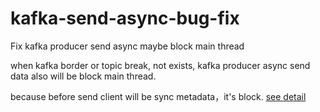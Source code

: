 # kafka-send-async-bug-fix
Fix kafka producer send async maybe block main thread


when kafka border or topic break, not exists, kafka producer async send data also will be block main thread.

because before send client will be sync metadata，it's block. [see detail](https://github.com/apache/kafka/blob/25f4e3c7d4a50a55e3d66ea479e40a38c841ba39/clients/src/main/java/org/apache/kafka/clients/producer/KafkaProducer.java#L876)